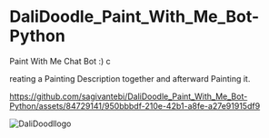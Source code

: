 
# DaliDoodle_Paint_With_Me_Bot-Python
Paint With Me Chat Bot :) c

reating a Painting Description together and afterward Painting it.


https://github.com/sagivantebi/DaliDoodle_Paint_With_Me_Bot-Python/assets/84729141/950bbbdf-210e-42b1-a8fe-a27e91915df9

![DaliDoodllogo](https://github.com/sagivantebi/DaliDoodle_Paint_With_Me_Bot-Python/assets/84729141/0104fac9-0717-4446-91de-14bd24adc4e1)




